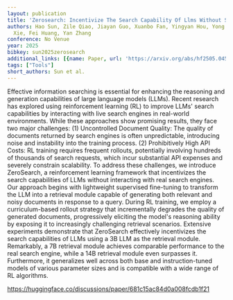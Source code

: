 ```yaml
---
layout: publication
title: 'Zerosearch: Incentivize The Search Capability Of Llms Without Searching'
authors: Hao Sun, Zile Qiao, Jiayan Guo, Xuanbo Fan, Yingyan Hou, Yong Jiang, Pengjun
  Xie, Fei Huang, Yan Zhang
conference: No Venue
year: 2025
bibkey: sun2025zerosearch
additional_links: [{name: Paper, url: 'https://arxiv.org/abs/hf2505.04588'}]
tags: ["Tools"]
short_authors: Sun et al.
---
```

Effective information searching is essential for enhancing the reasoning and generation capabilities of large language models (LLMs). Recent research has explored using reinforcement learning (RL) to improve LLMs' search capabilities by interacting with live search engines in real-world environments. While these approaches show promising results, they face two major challenges: (1) Uncontrolled Document Quality: The quality of documents returned by search engines is often unpredictable, introducing noise and instability into the training process. (2) Prohibitively High API Costs: RL training requires frequent rollouts, potentially involving hundreds of thousands of search requests, which incur substantial API expenses and severely constrain scalability. To address these challenges, we introduce ZeroSearch, a reinforcement learning framework that incentivizes the search capabilities of LLMs without interacting with real search engines. Our approach begins with lightweight supervised fine-tuning to transform the LLM into a retrieval module capable of generating both relevant and noisy documents in response to a query. During RL training, we employ a curriculum-based rollout strategy that incrementally degrades the quality of generated documents, progressively eliciting the model's reasoning ability by exposing it to increasingly challenging retrieval scenarios. Extensive experiments demonstrate that ZeroSearch effectively incentivizes the search capabilities of LLMs using a 3B LLM as the retrieval module. Remarkably, a 7B retrieval module achieves comparable performance to the real search engine, while a 14B retrieval module even surpasses it. Furthermore, it generalizes well across both base and instruction-tuned models of various parameter sizes and is compatible with a wide range of RL algorithms.

https://huggingface.co/discussions/paper/681c15ac84d0a008fcdb1f21